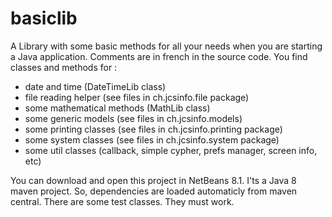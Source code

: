 # basiclib
A Library with some basic methods for all your needs when you are starting a Java application. Comments are in french in the source code. You find classes and methods for :
- date and time (DateTimeLib class)
- file reading helper (see files in ch.jcsinfo.file package)
- some mathematical methods (MathLib class)
- some generic models (see files in ch.jcsinfo.models)
- some printing classes (see files in ch.jcsinfo.printing package)
- some system classes (see files in ch.jcsinfo.system package)
- some util classes (callback, simple cypher, prefs manager, screen info, etc)

You can download and open this project in NetBeans 8.1. I'ts a Java 8 maven project. So, dependencies are loaded automaticly from maven central. There are some test classes. They must work.
